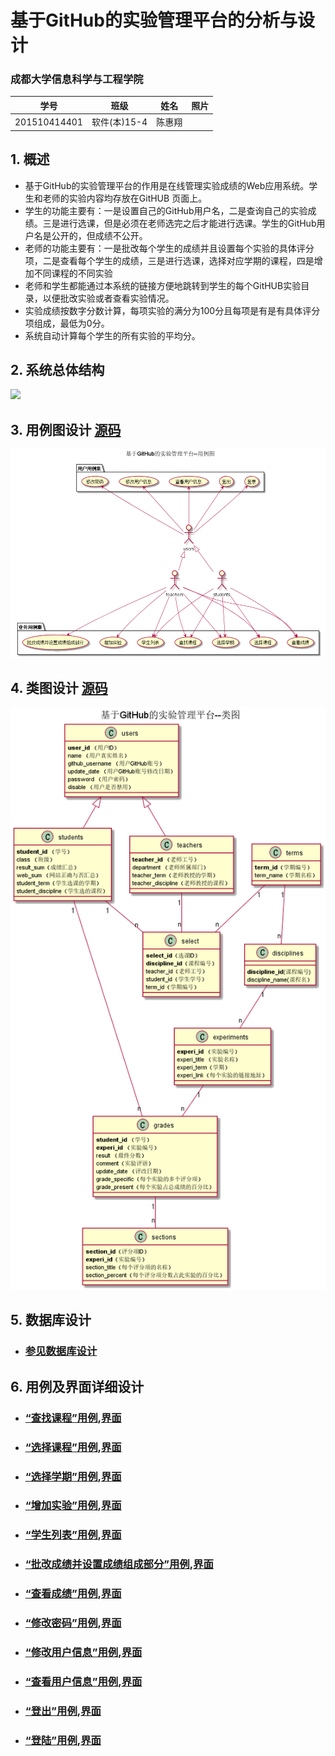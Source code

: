 # 基于GitHub的实验管理平台的分析与设计

### 成都大学信息科学与工程学院
|学号|班级|姓名|照片|
|:-------:|:-------------: | :----------:|:---:|
|201510414401|软件(本)15-4|陈惠翔||


## 1. 概述
- 基于GitHub的实验管理平台的作用是在线管理实验成绩的Web应用系统。学生和老师的实验内容均存放在GitHUB
页面上。
- 学生的功能主要有：一是设置自己的GitHub用户名，二是查询自己的实验成绩。三是进行选课，但是必须在老师选完之后才能进行选课。学生的GitHub用户名是公开的，但成绩不公开。
- 老师的功能主要有：一是批改每个学生的成绩并且设置每个实验的具体评分项，二是查看每个学生的成绩，三是进行选课，选择对应学期的课程，四是增加不同课程的不同实验
- 老师和学生都能通过本系统的链接方便地跳转到学生的每个GitHUB实验目录，以便批改实验或者查看实验情况。
- 实验成绩按数字分数计算，每项实验的满分为100分且每项是有是有具体评分项组成，最低为0分。
- 系统自动计算每个学生的所有实验的平均分。
    
## 2. 系统总体结构
![](系统总体结构.png)
    
## 3. 用例图设计 [源码](src/finalTest_1.puml)
![](finalTest_1.png)

## 4. 类图设计 [源码](src/class.puml)
![](./class.png)

## 5. 数据库设计
- ### [参见数据库设计](./数据库设计.md)

## 6. 用例及界面详细设计
- ### [“查找课程”用例](./用例/查找课程.md),[界面](https://JasonChenhx.github.io/is_analysis/test6/ui/查看用户信息.html)
- ### [“选择课程”用例](./用例/选择课程.md),[界面](https://JasonChenhx.github.io/is_analysis/test6/ui/进行选课.html)
- ### [“选择学期”用例](./用例/选择学期.md),[界面](https://JasonChenhx.github.io/is_analysis/test6/ui/选择学期.html)
- ### [“增加实验”用例](./用例/增加实验.md),[界面](https://JasonChenhx.github.io/is_analysis/test6/ui/增加实验.html)
- ### [“学生列表”用例](./用例/学生列表.md),[界面](https://JasonChenhx.github.io/is_analysis/test6/ui/选择课程.html)
- ### [“批改成绩并设置成绩组成部分”用例](./批改成绩并设置成绩组成部分.md),[界面](https://JasonChenhx.github.io/is_analysis/test6/ui/评定成绩.html)
- ### [“查看成绩”用例](./用例/查看成绩.md),[界面](https://JasonChenhx.github.io/is_analysis/test6/ui/学生查看具体评分项.html)
- ### [“修改密码”用例](./用例/修改密码.md),[界面](https://JasonChenhx.github.io/is_analysis/test6/ui/修改密码.html)
- ### [“修改用户信息”用例](./用例/修改用户信息.md),[界面](https://JasonChenhx.github.io/is_analysis/test6/ui/修改用户信息.html)
- ### [“查看用户信息”用例](./用例/查看用户信息.md),[界面](https://JasonChenhx.github.io/is_analysis/test6/ui/查看用户信息.html)
- ### [“登出”用例](./用例/登出.md),[界面](https://zwdbox.github.io/is_analysis/test6/ui/首页.html)
- ### [“登陆”用例](./用例/登陆.md),[界面](https://JasonChenhx.github.io/is_analysis/test6/ui/index.html)
